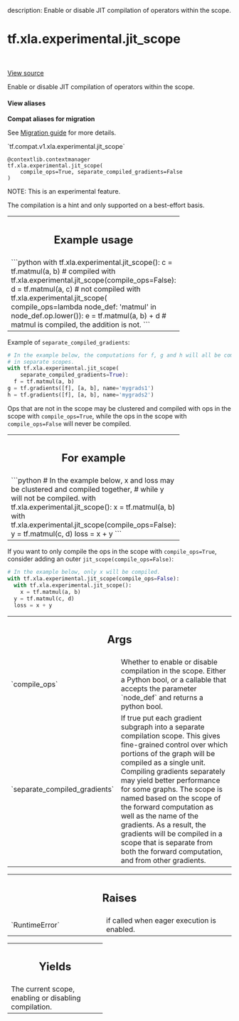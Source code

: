 description: Enable or disable JIT compilation of operators within the scope.

<div itemscope itemtype="http://developers.google.com/ReferenceObject">
<meta itemprop="name" content="tf.xla.experimental.jit_scope" />
<meta itemprop="path" content="Stable" />
</div>

# tf.xla.experimental.jit_scope

<!-- Insert buttons and diff -->

<table class="tfo-notebook-buttons tfo-api nocontent" align="left">

</table>

<a target="_blank" class="external" href="/code/stable/tensorflow/python/compiler/xla/jit.py">View source</a>



Enable or disable JIT compilation of operators within the scope.


<section class="expandable">
  <h4 class="showalways">View aliases</h4>
  <p>
<b>Compat aliases for migration</b>
<p>See
<a href="https://www.tensorflow.org/guide/migrate">Migration guide</a> for
more details.</p>
<p>`tf.compat.v1.xla.experimental.jit_scope`</p>
</p>
</section>

<pre class="devsite-click-to-copy prettyprint lang-py tfo-signature-link">
<code>@contextlib.contextmanager</code>
<code>tf.xla.experimental.jit_scope(
    compile_ops=True, separate_compiled_gradients=False
)
</code></pre>



<!-- Placeholder for "Used in" -->

NOTE: This is an experimental feature.

The compilation is a hint and only supported on a best-effort basis.

<!-- Tabular view -->
 <table class="responsive fixed orange">
<colgroup><col width="214px"><col></colgroup>
<tr><th colspan="2"><h2 class="add-link">Example usage</h2></th></tr>
<tr class="alt">
<td colspan="2">
```python
with tf.xla.experimental.jit_scope():
  c = tf.matmul(a, b)  # compiled
with tf.xla.experimental.jit_scope(compile_ops=False):
  d = tf.matmul(a, c)  # not compiled
with tf.xla.experimental.jit_scope(
    compile_ops=lambda node_def: 'matmul' in node_def.op.lower()):
  e = tf.matmul(a, b) + d  # matmul is compiled, the addition is not.
```
</td>
</tr>

</table>


Example of `separate_compiled_gradients`:

  ```python
  # In the example below, the computations for f, g and h will all be compiled
  # in separate scopes.
  with tf.xla.experimental.jit_scope(
      separate_compiled_gradients=True):
    f = tf.matmul(a, b)
  g = tf.gradients([f], [a, b], name='mygrads1')
  h = tf.gradients([f], [a, b], name='mygrads2')
  ```

Ops that are not in the scope may be clustered and compiled with ops in
the scope with `compile_ops=True`, while the ops in the scope with
`compile_ops=False` will never be compiled.

<!-- Tabular view -->
 <table class="responsive fixed orange">
<colgroup><col width="214px"><col></colgroup>
<tr><th colspan="2"><h2 class="add-link">For example</h2></th></tr>
<tr class="alt">
<td colspan="2">
```python
# In the example below, x and loss may be clustered and compiled together,
# while y will not be compiled.
with tf.xla.experimental.jit_scope():
  x = tf.matmul(a, b)
with tf.xla.experimental.jit_scope(compile_ops=False):
  y = tf.matmul(c, d)
loss = x + y
```
</td>
</tr>

</table>


If you want to only compile the ops in the scope with `compile_ops=True`,
consider adding an outer `jit_scope(compile_ops=False)`:

  ```python
  # In the example below, only x will be compiled.
  with tf.xla.experimental.jit_scope(compile_ops=False):
    with tf.xla.experimental.jit_scope():
      x = tf.matmul(a, b)
    y = tf.matmul(c, d)
    loss = x + y
  ```

<!-- Tabular view -->
 <table class="responsive fixed orange">
<colgroup><col width="214px"><col></colgroup>
<tr><th colspan="2"><h2 class="add-link">Args</h2></th></tr>

<tr>
<td>
`compile_ops`<a id="compile_ops"></a>
</td>
<td>
Whether to enable or disable compilation in the scope.
Either a Python bool, or a callable that accepts the parameter
`node_def` and returns a python bool.
</td>
</tr><tr>
<td>
`separate_compiled_gradients`<a id="separate_compiled_gradients"></a>
</td>
<td>
If true put each gradient subgraph into a
separate compilation scope. This gives fine-grained control over which
portions of the graph will be compiled as a single unit. Compiling
gradients separately may yield better performance for some graphs.
The scope is named based on the scope of the forward computation as well
as the name of the gradients. As a result, the gradients will be compiled
in a scope that is separate from both the forward computation, and from
other gradients.
</td>
</tr>
</table>



<!-- Tabular view -->
 <table class="responsive fixed orange">
<colgroup><col width="214px"><col></colgroup>
<tr><th colspan="2"><h2 class="add-link">Raises</h2></th></tr>

<tr>
<td>
`RuntimeError`<a id="RuntimeError"></a>
</td>
<td>
if called when eager execution is enabled.
</td>
</tr>
</table>



<!-- Tabular view -->
 <table class="responsive fixed orange">
<colgroup><col width="214px"><col></colgroup>
<tr><th colspan="2"><h2 class="add-link">Yields</h2></th></tr>
<tr class="alt">
<td colspan="2">
The current scope, enabling or disabling compilation.
</td>
</tr>

</table>

